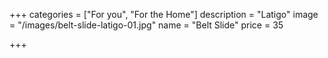 +++
categories = ["For you", "For the Home"]
description = "Latigo"
image = "/images/belt-slide-latigo-01.jpg"
name = "Belt Slide"
price = 35

+++

